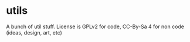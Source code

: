 # utils
A bunch of util stuff.
License is GPLv2 for code, CC-By-Sa 4 for non code (ideas, design, art, etc)
